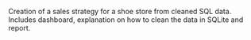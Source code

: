 Creation of a sales strategy for a shoe store from cleaned SQL data. Includes dashboard, explanation on how to clean the data in SQLite and report.
